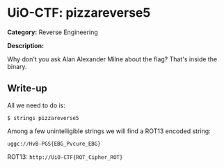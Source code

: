 # UiO-CTF: pizzareverse5

**Category:** Reverse Engineering

**Description:**

Why don't you ask Alan Alexander Milne about the flag? That's inside the binary.

## Write-up
All we need to do is:

`$ strings pizzareverse5`

Among a few unintelligible strings we will find a ROT13 encoded string:

`uggc://HvB-PGS{EBG_Pvcure_EBG}`

ROT13:
`http://UiO-CTF{ROT_Cipher_ROT}`